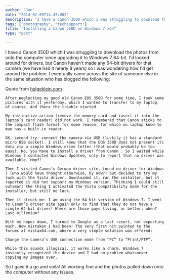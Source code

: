 ```yaml
---
author: "Jon"
date: "2014-02-09T14:47:00Z"
description: "I have a Canon 350D which I was struggling to download the photos from onto the computer since upgrading it to Windows 7 64-bit."
tags: ["photography", "techsupport"]
title: "Installing a Canon 350D on Windows 7 x64"
type: "post"

---
```


I have a Canon 350D which I was struggling to download the photos from onto the computer since upgrading it to Windows 7 64-bit. I'd looked around for drivers, but Canon haven't made any 64-bit drivers for that camera (we have had it nearly 8 years) so I was wondering how I'd get around the problem. I eventually came across the site of someone else in the same situation who has blogged the following:

Quote from [helgeklein.com](http://helgeklein.com/blog/2009/08/canon-eos-350d-and-windows-7-x64-where-are-the-drivers-canon/)

	After neglecting my good old Canon EOS 350D for some time, I took some pictures with it yesterday, which I wanted to transfer to my laptop, of course. And there the trouble started.

	My instinctive action (remove the memory card and insert it into the laptop’s card reader) did not work. I remembered that Canon sticks to the compact flash format for some reason, for which no laptop know to man has a built-in reader.

	OK, second try: connect the camera via USB (luckily it has a standard micro USB socket). I still knew that the EOS 350D does not present its data via a simple Windows drive letter (that would probably be too easy). No, you have to install a driver from Canon . So I waited while Windows 7 contacted Windows Updated, only to report that no driver was available. Hmpf!

	Then I visited Canon’s German driver site, found no driver for Windows 7 (who would have thought otherwise, by now?) but decided to try my luck with the Vista driver. Downloaded it, ran the installer, but it reported it did not support my Windows version. Thinking I could still outsmart the thing I activated the Vista compatibility mode for the installer, but still no luck.

	Then it struck me: I am using the 64-bit version of Windows 7. I went to Canon’s driver site again only to find that they do not have a single 64-bit driver! Where are those guys living, or better: when? Last millenium?

	With my hopes down, I turned to Google as a last resort, not expecting much. How mistaken I had been! The very first hit pointed to the forums at vistax64.com, where a very simple solution was offered:

	Change the camera’s USB connection mode from “PC” to “Print/PTP”.

	While this sounds illogical, it works like a charm. Windows 7 instantly recognized the device and I had no problem whatsoever copying my images over.

So I gave it a go and voila! All working fine and the photos pulled down onto the computer without any issues.
